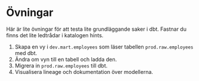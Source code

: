 # Övningar 
Här är lite övningar för att testa lite grundläggande saker i dbt. Fastnar du finns det lite ledtrådar i katalogen hints.
1. Skapa en vy i `dev.mart.employees` som läser tabellen `prod.raw.employees` med dbt.
2. Ändra om vyn till en tabell och ladda den.
3. Migrera in `prod.raw.employees` till dbt.
4. Visualisera lineage och dokumentation över modellerna.